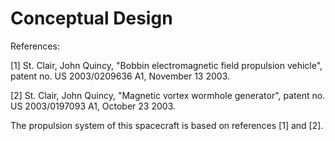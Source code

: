 # Conceptual Design

References:

[1] St. Clair, John Quincy, "Bobbin electromagnetic field propulsion vehicle", patent no. US 2003/0209636 A1, November 13 2003.

[2] St. Clair, John Quincy, "Magnetic vortex wormhole generator", patent no. US 2003/0197093 A1, October 23 2003.

The propulsion system of this spacecraft is based on references [1] and [2].
